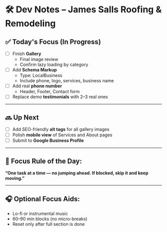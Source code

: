 # 🛠️ Dev Notes – James Salls Roofing & Remodeling

## ✅ Today's Focus (In Progress)
- [ ] Finish **Gallery**
  - Final image review
  - Confirm lazy loading by category
- [ ] Add **Schema Markup**
  - Type: LocalBusiness
  - Include phone, logo, services, business name
- [ ] Add real **phone number**
  - Header, Footer, Contact form
- [ ] Replace demo **testimonials** with 2–3 real ones

---

## 🔜 Up Next
- [ ] Add SEO-friendly **alt tags** for all gallery images
- [ ] Polish **mobile view** of Services and About pages
- [ ] Submit to **Google Business Profile**

---

## 🔁 Focus Rule of the Day:
**“One task at a time — no jumping ahead. If blocked, skip it and keep moving.”**

---

## 🎧 Optional Focus Aids:
- Lo-fi or instrumental music
- 60–90 min blocks (no micro-breaks)
- Reset only after full section is done

